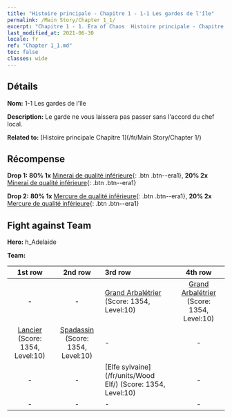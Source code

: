 ```yaml
---
title: "Histoire principale - Chapitre 1 - 1-1 Les gardes de l'île"
permalink: /Main Story/Chapter 1_1/
excerpt: "Chapitre 1 - 1. Era of Chaos  Histoire principale - Chapitre 1_1. 1-1 Les gardes de l'île"
last_modified_at: 2021-06-30
locale: fr
ref: "Chapter 1_1.md"
toc: false
classes: wide
---
```


## Détails

 **Nom:** 1-1 Les gardes de l'île

 **Description:** Le garde ne vous laissera pas passer sans l'accord du chef local.

 **Related to:** [Histoire principale Chapitre 1](/fr/Main Story/Chapter 1/)

## Récompense

 **Drop 1:** **80% 1x** [Minerai de qualité inférieure](/ItemsFR/mat_1/){: .btn .btn--era1}, **20% 2x** [Minerai de qualité inférieure](/ItemsFR/mat_1/){: .btn .btn--era1}

 **Drop 2:** **80% 1x** [Mercure de qualité inférieure](/ItemsFR/mat_2/){: .btn .btn--era1}, **20% 2x** [Mercure de qualité inférieure](/ItemsFR/mat_2/){: .btn .btn--era1}


## Fight against Team
 **Hero:** h_Adelaide

 **Team:**


  | 1st row | 2nd row | 3rd row | 4th row |
  |:----:|:----:|:----|:----:|
  | - | - | [Grand Arbalétrier](/fr/units/Marksman/) (Score: 1354, Level:10)  | [Grand Arbalétrier](/fr/units/Marksman/) (Score: 1354, Level:10)  |
  | [Lancier](/fr/units/Pikeman/) (Score: 1354, Level:10)  | [Spadassin](/fr/units/Swordsman/) (Score: 1354, Level:10)  | - | - |
  | - | - | [Elfe sylvaine](/fr/units/Wood Elf/) (Score: 1354, Level:10)  | - |
  | - | - | - | - |


